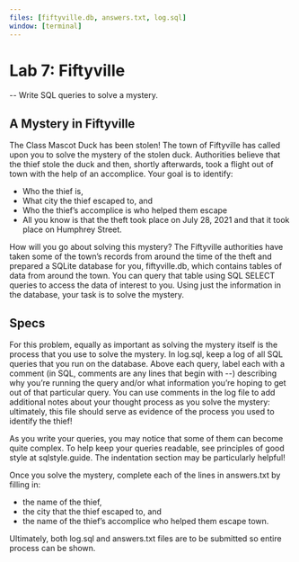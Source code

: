 ```yaml
---
files: [fiftyville.db, answers.txt, log.sql]
window: [terminal]
---
```


# Lab 7: Fiftyville

-- Write SQL queries to solve a mystery.

## A Mystery in Fiftyville
The Class Mascot Duck has been stolen! The town of Fiftyville has called upon you to solve the mystery of the stolen duck. Authorities believe that the thief stole the duck and then, shortly afterwards, took a flight out of town with the help of an accomplice. Your goal is to identify:

- Who the thief is,
- What city the thief escaped to, and
- Who the thief’s accomplice is who helped them escape
- All you know is that the theft took place on July 28, 2021 and that it took place on Humphrey Street.

How will you go about solving this mystery? The Fiftyville authorities have taken some of the town’s records from around the time of the theft and prepared a SQLite database for you, fiftyville.db, which contains tables of data from around the town. You can query that table using SQL SELECT queries to access the data of interest to you. Using just the information in the database, your task is to solve the mystery.

## Specs
For this problem, equally as important as solving the mystery itself is the process that you use to solve the mystery. In log.sql, keep a log of all SQL queries that you run on the database. Above each query, label each with a comment (in SQL, comments are any lines that begin with --) describing why you’re running the query and/or what information you’re hoping to get out of that particular query. You can use comments in the log file to add additional notes about your thought process as you solve the mystery: ultimately, this file should serve as evidence of the process you used to identify the thief!

As you write your queries, you may notice that some of them can become quite complex. To help keep your queries readable, see principles of good style at sqlstyle.guide. The indentation section may be particularly helpful!

Once you solve the mystery, complete each of the lines in answers.txt by filling in:
- the name of the thief,
- the city that the thief escaped to, and
- the name of the thief’s accomplice who helped them escape town.

Ultimately, both log.sql and answers.txt files are to be submitted so entire process can be shown.
